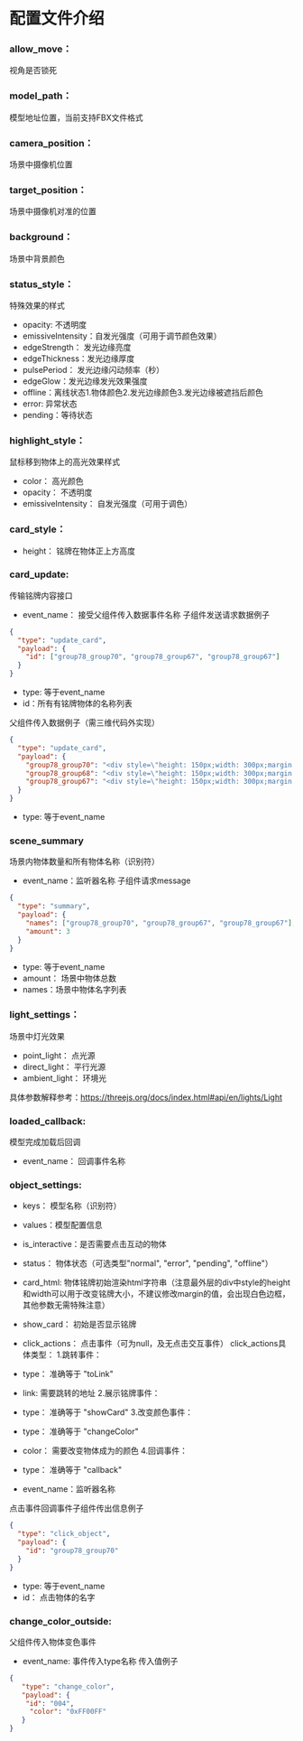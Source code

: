 # 配置文件介绍

### allow_move：
视角是否锁死

### model_path：
模型地址位置，当前支持FBX文件格式

### camera_position：
场景中摄像机位置

### target_position：
场景中摄像机对准的位置

### background：
场景中背景颜色

### status_style：
特殊效果的样式
- opacity: 不透明度
- emissiveIntensity：自发光强度（可用于调节颜色效果）
- edgeStrength： 发光边缘亮度
- edgeThickness：发光边缘厚度
- pulsePeriod： 发光边缘闪动频率（秒）
- edgeGlow：发光边缘发光效果强度
- offline：离线状态1.物体颜色2.发光边缘颜色3.发光边缘被遮挡后颜色
- error: 异常状态
- pending：等待状态

### highlight_style：
鼠标移到物体上的高光效果样式
- color： 高光颜色
- opacity： 不透明度
- emissiveIntensity： 自发光强度（可用于调色）

### card_style：
- height： 铭牌在物体正上方高度
    
### card_update:
传输铭牌内容接口
- event_name： 接受父组件传入数据事件名称
子组件发送请求数据例子
```json
{
  "type": "update_card",
  "payload": {
    "id": ["group78_group70", "group78_group67", "group78_group67"]
  }
}
```
- type: 等于event_name
- id：所有有铭牌物体的名称列表

父组件传入数据例子（需三维代码外实现）
```json
{
  "type": "update_card",
  "payload": {
    "group78_group70": "<div style=\"height: 150px;width: 300px;margin: -10px -10px -20px -10px;background: #f5da55;text-align: center;border: solid red 5px\">\n    <h4 style=\"color: #000; \">Hello world!</h4>\n<h4 style=\"color: #000; \">offline update</h4>\n</div>",
    "group78_group68": "<div style=\"height: 150px;width: 300px;margin: -10px -10px -20px -10px;background: #f5da55;text-align: center;border: solid red 5px\">\n    <h4 style=\"color: #000; \">Hello world!</h4>\n <h4 style=\"color: #000; \">pending update</h4>\n</div>",
    "group78_group67": "<div style=\"height: 150px;width: 300px;margin: -10px -10px -20px -10px;background: #f5da55;text-align: center;border: solid red 5px\">\n    <h4 style=\"color: #000; \">Hello world!</h4>\n <h4 style=\"color: #000; \">error update</h4>\n</div>"
  }
}
```
- type: 等于event_name

### scene_summary
场景内物体数量和所有物体名称（识别符）
- event_name：监听器名称
子组件请求message
```json
{
  "type": "summary",
  "payload": {
    "names": ["group78_group70", "group78_group67", "group78_group67"],
    "amount": 3
  }
}
```
- type: 等于event_name
- amount： 场景中物体总数
- names：场景中物体名字列表

### light_settings：
场景中灯光效果
- point_light： 点光源
- direct_light： 平行光源
- ambient_light： 环境光

具体参数解释参考：https://threejs.org/docs/index.html#api/en/lights/Light

### loaded_callback:
模型完成加载后回调
- event_name： 回调事件名称

### object_settings:
- keys： 模型名称（识别符）
- values：模型配置信息

- is_interactive：是否需要点击互动的物体
- status： 物体状态（可选类型"normal", "error", "pending", "offline"）
- card_html: 物体铭牌初始渲染html字符串（注意最外层的div中style的height和width可以用于改变铭牌大小，不建议修改margin的值，会出现白色边框，其他参数无需特殊注意）
- show_card： 初始是否显示铭牌
- click_actions： 点击事件（可为null，及无点击交互事件）
click_actions具体类型：
1.跳转事件：
- type： 准确等于 "toLink"
- link: 需要跳转的地址
2.展示铭牌事件：
- type： 准确等于 "showCard"
3.改变颜色事件：
- type： 准确等于 "changeColor"
- color： 需要改变物体成为的颜色
4.回调事件：
- type： 准确等于 "callback"
- event_name：监听器名称

点击事件回调事件子组件传出信息例子      
```json
{
  "type": "click_object",
  "payload": {
    "id": "group78_group70"
  }
}
```
- type: 等于event_name
- id： 点击物体的名字

### change_color_outside:
父组件传入物体变色事件
- event_name: 事件传入type名称
传入值例子
```json
{
   "type": "change_color",
   "payload": {
    "id": "004",
     "color": "0xFF00FF"
   }
}
```